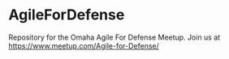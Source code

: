 # AgileForDefense
Repository for the Omaha Agile For Defense Meetup. Join us at https://www.meetup.com/Agile-for-Defense/
